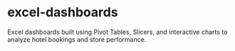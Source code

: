 # excel-dashboards
Excel dashboards built using Pivot Tables, Slicers, and interactive charts to analyze hotel bookings and store performance.
